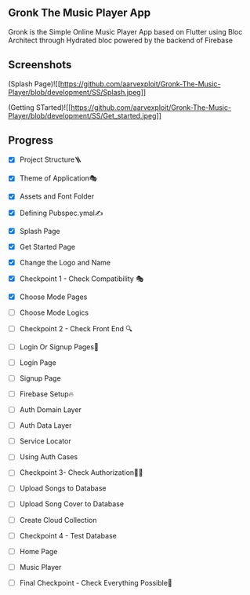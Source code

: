 ## Gronk The Music Player App

Gronk is the Simple Online Music Player App based on Flutter using Bloc Architect through Hydrated bloc powered by the backend of Firebase

## Screenshots

(Splash Page)![[https://github.com/aarvexploit/Gronk-The-Music-Player/blob/development/SS/Splash.jpeg]]

(Getting STarted)![[https://github.com/aarvexploit/Gronk-The-Music-Player/blob/development/SS/Get_started.jpeg]]

## Progress
- [x] Project Structure🪜
- [x] Theme of Application🎭
- [x] Assets and Font Folder
- [x] Defining Pubspec.ymal✍️
- [x] Splash Page
- [x] Get Started Page
- [x] Change the Logo and Name
- [x] Checkpoint 1 - Check Compatibility 🎭
- [x] Choose Mode Pages
- [ ] Choose Mode Logics
- [ ] Checkpoint 2 - Check Front End 🔍
- [ ] Login Or Signup Pages🔐
- [ ] Login Page
- [ ] Signup Page
- [ ] Firebase Setup🔥
- [ ] Auth Domain Layer
- [ ] Auth Data Layer
- [ ] Service Locator
- [ ] Using Auth Cases
- [ ] Checkpoint 3- Check Authorization🧑‍💼
- [ ] Upload Songs to Database
- [ ] Upload Song Cover to Database
- [ ] Create Cloud Collection
- [ ] Checkpoint 4 - Test Database
- [ ] Home Page
- [ ] Music Player
- [ ] Final Checkpoint - Check Everything Possible🤴

